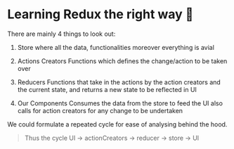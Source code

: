 # Learning Redux the right way 🚀

There are mainly 4 things to look out:

1. Store
   where all the data, functionalities moreover everything is avial

2. Actions Creators
   Functions which defines the change/action to be taken over

3. Reducers
   Functions that take in the actions by the action creators and the current state, and returns a new state to be reflected in UI

4. Our Components
   Consumes the data from the store to feed the UI also calls for action creators for any change to be undertaken

We could formulate a repeated cycle for ease of analysing behind the hood.

> Thus the cycle UI -> actionCreators -> reducer -> store -> UI

